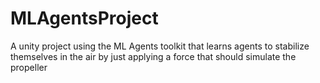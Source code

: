 
# MLAgentsProject
A unity project using the ML Agents toolkit that learns agents to stabilize themselves in the air by just applying a force that should simulate the propeller
